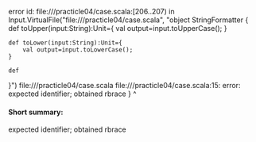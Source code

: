 error id: file://<WORKSPACE>/practicle04/case.scala:[206..207) in Input.VirtualFile("file://<WORKSPACE>/practicle04/case.scala", "object StringFormatter {
    def toUpper(input:String):Unit={
        val output=input.toUpperCase();
    }

    def toLower(input:String):Unit={
        val output=input.toLowerCase();
    }

    def 




}")
file://<WORKSPACE>/practicle04/case.scala
file://<WORKSPACE>/practicle04/case.scala:15: error: expected identifier; obtained rbrace
}
^
#### Short summary: 

expected identifier; obtained rbrace